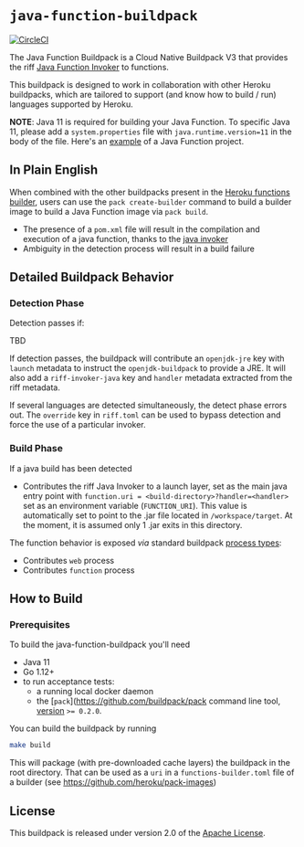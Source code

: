 # `java-function-buildpack`
[![CircleCI](https://circleci.com/gh/heroku/java-function-buildpack.svg?style=svg)](https://circleci.com/gh/heroku/java-function-buildpack)

The Java Function Buildpack is a Cloud Native Buildpack V3 that provides the riff [Java Function Invoker](https://github.com/projectriff/java-function-invoker) to functions.

This buildpack is designed to work in collaboration with other Heroku buildpacks, which are tailored to
support (and know how to build / run) languages supported by Heroku.

**NOTE**: Java 11 is required for building your Java Function.  To specific Java 11, please add a `system.properties` file 
with `java.runtime.version=11` in the body of the file.  Here's an [example](https://github.com/elbandito/java-func) of a Java Function project.

## In Plain English

When combined with the other buildpacks present in the [Heroku functions builder](https://github.com/heroku/pack-images/blob/master/functions-builder.toml), 
users can use the `pack create-builder` command to build a builder image to build a Java Function image via `pack build`.
- The presence of a `pom.xml` file will result in the compilation and execution of a java function, thanks to the [java invoker](https://github.com/projectriff/java-function-invoker)
- Ambiguity in the detection process will result in a build failure

## Detailed Buildpack Behavior

### Detection Phase

Detection passes if: 

TBD

If detection passes, the buildpack will contribute an `openjdk-jre` key with `launch` metadata to instruct
the `openjdk-buildpack` to provide a JRE. It will also add a `riff-invoker-java` key and `handler`
metadata extracted from the riff metadata.

If several languages are detected simultaneously, the detect phase errors out.
The `override` key in `riff.toml` can be used to bypass detection and force the use of a particular invoker.

### Build Phase

If a java build has been detected

- Contributes the riff Java Invoker to a launch layer, set as the main java entry point with `function.uri = <build-directory>?handler=<handler>` 
set as an environment variable (`FUNCTION_URI`).  This value is automatically set to point to the .jar file located in `/workspace/target`.
At the moment, it is assumed only 1 .jar exits in this directory.

The function behavior is exposed _via_ standard buildpack [process types](https://github.com/buildpack/spec/blob/master/buildpack.md#launch):

- Contributes `web` process
- Contributes `function` process

## How to Build

### Prerequisites
To build the java-function-buildpack you'll need

- Java 11
- Go 1.12+
- to run acceptance tests:
  - a running local docker daemon
  - the [`pack`](https://github.com/buildpack/pack command line tool, [version](https://github.com/buildpack/pack/releases) `>= 0.2.0`.

You can build the buildpack by running

```bash
make build
```

This will package (with pre-downloaded cache layers) the buildpack in the root directory. That can be used as a `uri` in a `functions-builder.toml`
file of a builder (see https://github.com/heroku/pack-images)

## License

This buildpack is released under version 2.0 of the [Apache License](https://www.apache.org/licenses/LICENSE-2.0).
